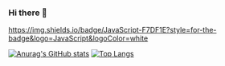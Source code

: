 ### Hi there 👋
https://img.shields.io/badge/JavaScript-F7DF1E?style=for-the-badge&logo=JavaScript&logoColor=white

[![Anurag's GitHub stats](https://github-readme-stats.vercel.app/api?username=JuYoung22)](https://github.com/anuraghazra/github-readme-stats)
[![Top Langs](https://github-readme-stats.vercel.app/api/top-langs/?username=JuYoung22&layout=compact)](https://github.com/anuraghazra/github-readme-stats)
<!--
**JuYeung2/JuYeung2** is a ✨ _special_ ✨ repository because its `README.md` (this file) appears on your GitHub profile.

Here are some ideas to get you started:

- 🔭 I’m currently working on ...
- 🌱 I’m currently learning ...
- 👯 I’m looking to collaborate on ...
- 🤔 I’m looking for help with ...
- 💬 Ask me about ...
- 📫 How to reach me: ...
- 😄 Pronouns: ...
- ⚡ Fun fact: ...
-->

